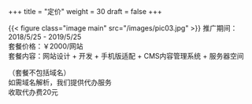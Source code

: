 +++
title = "定价"
weight = 30
draft = false
+++

{{< figure class="image main" src="/images/pic03.jpg" >}}
推广期间：2018/5/25 - 2019/5/25  
套餐价格：￥2000/网站  
套餐内容：网站设计 + 开发 + 手机版适配 + CMS内容管理系统 + 服务器空间  
  
（套餐不包括域名）  
如需域名解析，我们提供代办服务  
收取代办费20元  